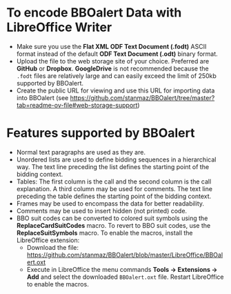 # To encode BBOalert Data with LibreOffice Writer
- Make sure you use the **Flat XML ODF Text Document (.fodt)** ASCII format instead of the default **ODF Text Document (.odt)** binary format.
- Upload the file to the web storage site of your choice. Preferred are **GitHub** or **Dropbox**. **GoogleDrive** is not recommended because the `.fodt` files are relatively large and can easily exceed the limit of 250kb supported by BBOalert.
- Create the public URL for viewing and use this URL for importing data into BBOalert (see https://github.com/stanmaz/BBOalert/tree/master?tab=readme-ov-file#web-storage-support)

# Features supported by BBOalert
- Normal text paragraphs are used as they are.
- Unordered lists are used to define bidding sequences in a hierarchical way. The text line preceding the list defines the starting point of the bidding context.
- Tables: The first column is the call and the second column is the call explanation. A third column may be used for comments. The text line preceding the table defines the starting point of the bidding context.
- Frames may be used to encompass the data for better readability.
- Comments may be used to insert hidden (not printed) code.
- BBO suit codes can be converted to colored suit symbols using the **ReplaceCardSuitCodes** macro. To revert to BBO suit codes, use the **ReplaceSuitSymbols** macro. To enable the macros, install the LibreOffice extension:
    - Download the file: https://github.com/stanmaz/BBOalert/blob/master/LibreOffice/BBOalert.oxt
    - Execute in LibreOffice the menu commands **Tools -> Extensions -> Add** and select the downloaded `BBOalert.oxt` file. Restart LibreOffice to enable the macros.

